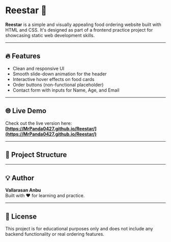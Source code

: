 # Reestar 🍔

**Reestar** is a simple and visually appealing food ordering website built with HTML and CSS. It's designed as part of a frontend practice project for showcasing static web development skills.

---

## 🔥 Features

- Clean and responsive UI
- Smooth slide-down animation for the header
- Interactive hover effects on food cards
- Order buttons (non-functional placeholder)
- Contact form with inputs for Name, Age, and Email

---

## 🌐 Live Demo

Check out the live version here:  
**[https://MrPanda0427.github.io/Reestar/](https://MrPanda0427.github.io/Reestar/)**  

---

## 📁 Project Structure


---

## 💡 Author

**Vallarasan Anbu**  
Built with ❤️ for learning and practice.

---

## 📜 License

This project is for educational purposes only and does not include any backend functionality or real ordering features.
